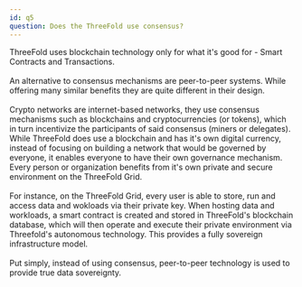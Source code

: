 ```yaml
---
id: q5
question: Does the ThreeFold use consensus?
---
```


ThreeFold uses blockchain technology only for what it's good for - Smart Contracts and Transactions. 
<br/>
<br/>
An alternative to consensus mechanisms are peer-to-peer systems. While offering many similar benefits they are quite different in their design.
<br/>
<br/>
Crypto networks are internet-based networks, they use consensus mechanisms such as blockchains and cryptocurrencies (or tokens), which in turn incentivize the participants of said consensus (miners or delegates). While ThreeFold does use a blockchain and has it's own digital currency, instead of focusing on building a network that would be governed by everyone, it enables everyone to have their own governance mechanism. Every person or organization benefits from it's own private and secure environment on the ThreeFold Grid.
<br/>
<br/>
For instance, on the ThreeFold Grid, every user is able to store, run and access data and wokloads via their private key. When hosting data and workloads, a smart contract is created and stored in ThreeFold's blockchain database, which will then operate and execute their private environment via Threefold's autonomous technology. This provides a fully sovereign infrastructure model.
<br/>
<br/>
Put simply, instead of using consensus, peer-to-peer technology is used to provide true data sovereignty.
